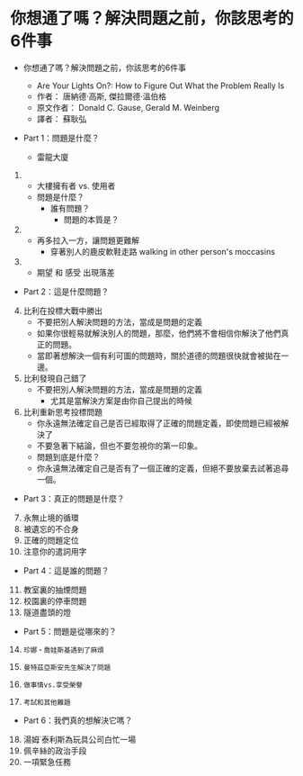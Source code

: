 # 你想通了嗎？解決問題之前，你該思考的6件事
- 你想通了嗎？解決問題之前，你該思考的6件事
    - Are Your Lights On?: How to Figure Out What the Problem Really Is
    - 作者： 唐納德‧高斯, 傑拉爾德‧溫伯格  
    - 原文作者： Donald C. Gause, Gerald M. Weinberg
    - 譯者： 蘇耿弘

- Part 1：問題是什麼？
    - 雷龍大廈
1. 
    - 大樓擁有者 vs. 使用者
    - 問題是什麼？
        - 誰有問題？
            - 問題的本質是？
2. 
    - 再多拉入一方，讓問題更難解
        - 穿著別人的鹿皮軟鞋走路 walking in other person's moccasins
3. 
    - 期望 和 感受 出現落差
- Part 2：這是什麼問題？
4. 比利在投標大戰中勝出
    - 不要把別人解決問題的方法，當成是問題的定義
    - 如果你很輕易就解決別人的問題，那麼，他們將不會相信你解決了他們真正的問題。
    - 當即著想解決一個有利可圖的問題時，關於道德的問題很快就會被拋在一邊。
5. 比利發現自己錯了
    - 不要把別人解決問題的方法，當成是問題的定義
        - 尤其是當解決方案是由你自己提出的時候
6. 比利重新思考投標問題
    - 你永遠無法確定自己是否已經取得了正確的問題定義，即使問題已經被解決了
    - 不要急著下結論，但也不要忽視你的第一印象。
    - 問題到底是什麼？
    - 你永遠無法確定自己是否有了一個正確的定義，但絕不要放棄去試著追尋一個。

- Part 3：真正的問題是什麼？
7. 永無止境的循環
8. 被遺忘的不合身
9. 正確的問題定位
10. 注意你的遣詞用字

- Part 4：這是誰的問題？
11. 教室裏的抽煙問題
12. 校園裏的停車問題
13. 隧道盡頭的燈

- Part 5：問題是從哪來的？
14.     珍娜‧喬娃斯基遇到了麻煩
15.     曼特茲亞斯安先生解決了問題
16.     做事情vs.享受榮譽
17.     考試和其他難題

- Part 6：我們真的想解決它嗎？
18. 湯姆˙泰利斯為玩具公司白忙一場
19. 佩辛絲的政治手段
20. 一項緊急任務